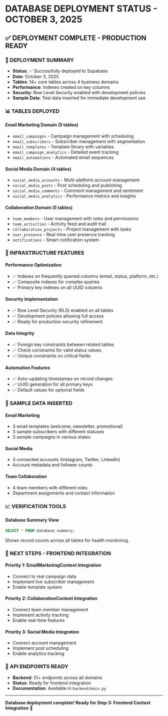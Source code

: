 # DATABASE DEPLOYMENT STATUS - OCTOBER 3, 2025

## ✅ DEPLOYMENT COMPLETE - PRODUCTION READY

### **🎯 DEPLOYMENT SUMMARY**
- **Status**: ✅ Successfully deployed to Supabase
- **Date**: October 3, 2025
- **Tables**: 14+ core tables across 4 business domains
- **Performance**: Indexes created on key columns
- **Security**: Row Level Security enabled with development policies
- **Sample Data**: Test data inserted for immediate development use

### **📊 TABLES DEPLOYED**

#### **Email Marketing Domain** (5 tables)
- `email_campaigns` - Campaign management with scheduling
- `email_subscribers` - Subscriber management with segmentation
- `email_templates` - Template library with variables
- `email_campaign_analytics` - Detailed event tracking
- `email_automations` - Automated email sequences

#### **Social Media Domain** (4 tables)  
- `social_media_accounts` - Multi-platform account management
- `social_media_posts` - Post scheduling and publishing
- `social_media_comments` - Comment management and sentiment
- `social_media_analytics` - Performance metrics and insights

#### **Collaboration Domain** (5 tables)
- `team_members` - User management with roles and permissions
- `team_activities` - Activity feed and audit trail
- `collaboration_projects` - Project management with tasks
- `user_presence` - Real-time user presence tracking
- `notifications` - Smart notification system

### **🔧 INFRASTRUCTURE FEATURES**

#### **Performance Optimization**
- ✅ Indexes on frequently queried columns (email, status, platform, etc.)
- ✅ Composite indexes for complex queries
- ✅ Primary key indexes on all UUID columns

#### **Security Implementation**
- ✅ Row Level Security (RLS) enabled on all tables
- ✅ Development policies allowing full access
- ✅ Ready for production security refinement

#### **Data Integrity**
- ✅ Foreign key constraints between related tables
- ✅ Check constraints for valid status values
- ✅ Unique constraints on critical fields

#### **Automation Features**
- ✅ Auto-updating timestamps on record changes
- ✅ UUID generation for all primary keys
- ✅ Default values for optional fields

### **🧪 SAMPLE DATA INSERTED**

#### **Email Marketing**
- 3 email templates (welcome, newsletter, promotional)
- 3 sample subscribers with different statuses
- 3 sample campaigns in various states

#### **Social Media**
- 3 connected accounts (Instagram, Twitter, LinkedIn)
- Account metadata and follower counts

#### **Team Collaboration**
- 4 team members with different roles
- Department assignments and contact information

### **📈 VERIFICATION TOOLS**

#### **Database Summary View**
```sql
SELECT * FROM database_summary;
```
Shows record counts across all tables for health monitoring.

### **🚀 NEXT STEPS - FRONTEND INTEGRATION**

#### **Priority 1: EmailMarketingContext Integration**
- Connect to real campaign data
- Implement live subscriber management
- Enable template system

#### **Priority 2: CollaborationContext Integration**  
- Connect team member management
- Implement activity tracking
- Enable real-time features

#### **Priority 3: Social Media Integration**
- Connect account management
- Implement post scheduling
- Enable analytics tracking

### **🔗 API ENDPOINTS READY**
- **Backend**: 51+ endpoints across all domains
- **Status**: Ready for frontend integration
- **Documentation**: Available in `backend/main.py`

---

**Database deployment complete! Ready for Step 3: Frontend Context Integration** 🎯